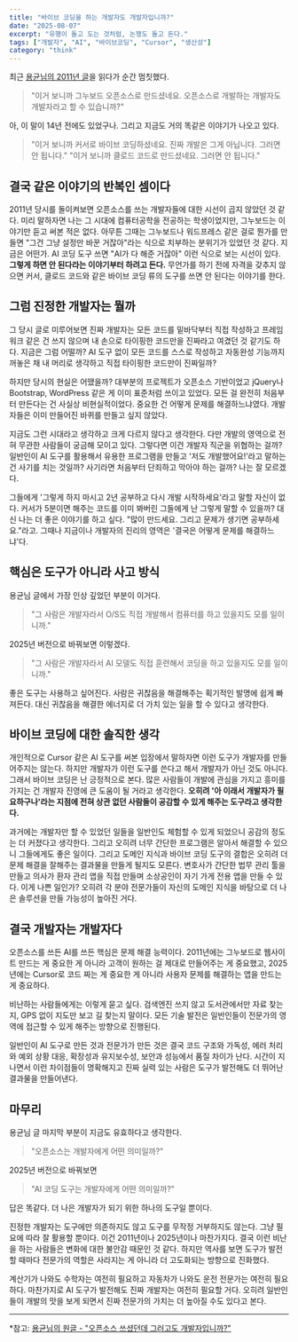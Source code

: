 ```yaml
---
title: "바이브 코딩을 하는 개발자도 개발자입니까?"
date: "2025-08-07"
excerpt: "유행이 돌고 도는 것처럼, 논쟁도 돌고 돈다."
tags: ["개발자", "AI", "바이브코딩", "Cursor", "생산성"]
category: "think"
---
```


최근 [용균님의 2011년 글](https://edykim.com/ko/post/you-used-open-source-and-are-you-a-developer/?fbclid=IwY2xjawMAsuRleHRuA2FlbQIxMQABHrTmm2df4SQCRsWaQGK4D2oT2F5s9LN12KUWmoEAnT944YdQZEdWSnkDF-ZV_aem__vn2NM6uJRPQ204UdM0eFA)을 읽다가 순간 멈칫했다.

> "이거 보니까 그누보드 오픈소스로 만드셨네요. 오픈소스로 개발하는 개발자도 개발자라고 할 수 있습니까?"

아, 이 말이 14년 전에도 있었구나. 그리고 지금도 거의 똑같은 이야기가 나오고 있다.

> "이거 보니까 커서로 바이브 코딩하셨네요. 진짜 개발은 그게 아닙니다. 그러면 안 됩니다."
> "이거 보니까 클로드 코드로 만드셨네요. 그러면 안 됩니다."

## 결국 같은 이야기의 반복인 셈이다

2011년 당시를 돌이켜보면 오픈소스를 쓰는 개발자들에 대한 시선이 곱지 않았던 것 같다. 미리 말하자면 나는 그 시대에 컴퓨터공학을 전공하는 학생이었지만, 그누보드는 이야기만 듣고 써본 적은 없다. 아무튼 그때는 그누보드나 워드프레스 같은 걸로 뭔가를 만들면 "그건 그냥 설정만 바꾼 거잖아"라는 식으로 치부하는 분위기가 있었던 것 같다. 지금은 어떤가. AI 코딩 도구 쓰면 "AI가 다 해준 거잖아" 이런 식으로 보는 시선이 있다. **그렇게 하면 안 된다라는 이야기부터 하려고 든다.** 무언가를 하기 전에 자격을 갖추지 않으면 커서, 클로드 코드와 같은 바이브 코딩 류의 도구를 쓰면 안 된다는 이야기를 한다.

## 그럼 진정한 개발자는 뭘까

그 당시 글로 미루어보면 진짜 개발자는 모든 코드를 밑바닥부터 직접 작성하고 프레임워크 같은 건 쓰지 않으며 내 손으로 타이핑한 코드만을 진짜라고 여겼던 것 같기도 하다. 지금은 그럼 어떨까? AI 도구 없이 모든 코드를 스스로 작성하고 자동완성 기능까지 꺼놓은 채 내 머리로 생각하고 직접 타이핑한 코드만이 진짜일까?

하지만 당시의 현실은 어땠을까? 대부분의 프로젝트가 오픈소스 기반이었고 jQuery나 Bootstrap, WordPress 같은 게 이미 표준처럼 쓰이고 있었다. 모든 걸 완전히 처음부터 만든다는 건 사실상 비현실적이었다. 중요한 건 어떻게 문제를 해결하느냐였다. 개발자들은 이미 만들어진 바퀴를 만들고 싶지 않았다.

지금도 그런 시대라고 생각하고 크게 다르지 않다고 생각한다. 다만 개발의 영역으로 전혀 무관한 사람들이 궁금해 모이고 있다. 그렇다면 이건 개발자 직군을 위협하는 걸까? 일반인이 AI 도구를 활용해서 유용한 프로그램을 만들고 '저도 개발했어요!'라고 말하는 건 사기를 치는 것일까? 사기라면 처음부터 단죄하고 막아야 하는 걸까? 나는 잘 모르겠다.

그들에게 '그렇게 하지 마시고 2년 공부하고 다시 개발 시작하세요'라고 말할 자신이 없다. 커서가 5분이면 해주는 코드를 이미 봐버린 그들에게 난 그렇게 말할 수 있을까? 대신 나는 더 좋은 이야기를 하고 싶다. "많이 만드세요. 그리고 문제가 생기면 공부하세요."라고. 그때나 지금이나 개발자의 진리의 영역은 '결국은 어떻게 문제를 해결하느냐'다.

## 핵심은 도구가 아니라 사고 방식

용균님 글에서 가장 인상 깊었던 부분이 이거다.

> "그 사람은 개발자라서 O/S도 직접 개발해서 컴퓨터를 하고 있을지도 모를 일이니까."

2025년 버전으로 바꿔보면 이렇겠다.

> "그 사람은 개발자라서 AI 모델도 직접 훈련해서 코딩을 하고 있을지도 모를 일이니까."

좋은 도구는 사용하고 싶어진다. 사람은 귀찮음을 해결해주는 획기적인 발명에 쉽게 빠져든다. 대신 귀찮음을 해결한 에너지로 더 가치 있는 일을 할 수 있다고 생각한다.

## 바이브 코딩에 대한 솔직한 생각

개인적으로 Cursor 같은 AI 도구를 써본 입장에서 말하자면 이런 도구가 개발자를 만들어주지는 않는다. 하지만 개발자가 이런 도구를 쓴다고 해서 개발자가 아닌 것도 아니다. 그래서 바이브 코딩은 난 긍정적으로 본다. 많은 사람들이 개발에 관심을 가지고 흥미를 가지는 건 개발자 진영에 큰 도움이 될 거라고 생각한다. **오히려 '아 이래서 개발자가 필요하구나'라는 지점에 전혀 상관 없던 사람들이 공감할 수 있게 해주는 도구라고 생각한다.**

과거에는 개발자만 할 수 있었던 일들을 일반인도 체험할 수 있게 되었으니 공감의 정도는 더 커졌다고 생각한다. 그리고 오히려 너무 간단한 프로그램은 알아서 해결할 수 있으니 그들에게도 좋은 일이다. 그리고 도메인 지식과 바이브 코딩 도구의 결합은 오히려 더 문제 해결을 잘해주는 결과물을 만들게 될지도 모른다. 변호사가 간단한 법무 관리 툴을 만들고 의사가 환자 관리 앱을 직접 만들며 소상공인이 자기 가게 전용 앱을 만들 수 있다. 이게 나쁜 일인가? 오히려 각 분야 전문가들이 자신의 도메인 지식을 바탕으로 더 나은 솔루션을 만들 가능성이 높아진 거다.

## 결국 개발자는 개발자다

오픈소스를 쓰든 AI를 쓰든 핵심은 문제 해결 능력이다. 2011년에는 그누보드로 웹사이트 만드는 게 중요한 게 아니라 고객이 원하는 걸 제대로 만들어주는 게 중요했고, 2025년에는 Cursor로 코드 짜는 게 중요한 게 아니라 사용자 문제를 해결하는 앱을 만드는 게 중요하다.

비난하는 사람들에게는 이렇게 묻고 싶다. 검색엔진 쓰지 않고 도서관에서만 자료 찾는지, GPS 없이 지도만 보고 길 찾는지 말이다. 모든 기술 발전은 일반인들이 전문가의 영역에 접근할 수 있게 해주는 방향으로 진행된다.

일반인이 AI 도구로 만든 것과 전문가가 만든 것은 결국 코드 구조와 가독성, 에러 처리와 예외 상황 대응, 확장성과 유지보수성, 보안과 성능에서 품질 차이가 난다. 시간이 지나면서 이런 차이점들이 명확해지고 진짜 실력 있는 사람은 도구가 발전해도 더 뛰어난 결과물을 만들어낸다.

## 마무리

용균님 글 마지막 부분이 지금도 유효하다고 생각한다.

> "오픈소스는 개발자에게 어떤 의미일까?"

2025년 버전으로 바꿔보면

> "AI 코딩 도구는 개발자에게 어떤 의미일까?"

답은 똑같다. 더 나은 개발자가 되기 위한 하나의 도구일 뿐이다.

진정한 개발자는 도구에만 의존하지도 않고 도구를 무작정 거부하지도 않는다. 그냥 필요에 따라 잘 활용할 뿐이다. 이건 2011년이나 2025년이나 마찬가지다. 결국 이런 비난을 하는 사람들은 변화에 대한 불안감 때문인 것 같다. 하지만 역사를 보면 도구가 발전할 때마다 전문가의 역할은 사라지는 게 아니라 더 고도화되는 방향으로 진화했다.

계산기가 나와도 수학자는 여전히 필요하고 자동차가 나와도 운전 전문가는 여전히 필요하다. 마찬가지로 AI 도구가 발전해도 진짜 개발자는 여전히 필요할 거다. 오히려 일반인들이 개발의 맛을 보게 되면서 진짜 전문가의 가치는 더 높아질 수도 있다고 본다.

---

\*참고: [용균님의 원글 - "오픈소스 쓰셨던데 그러고도 개발자입니까?"](https://edykim.com/ko/post/you-used-open-source-and-are-you-a-developer/?fbclid=IwY2xjawMAsuRleHRuA2FlbQIxMQ)
